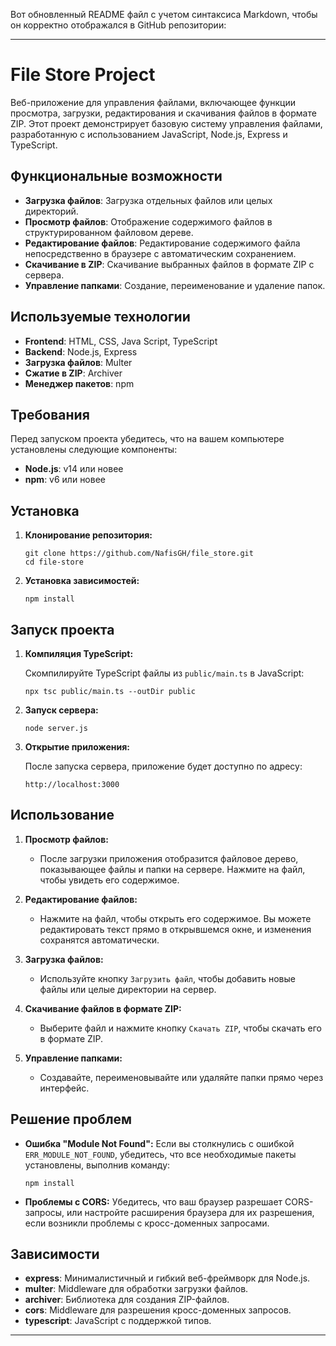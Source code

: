 Вот обновленный README файл с учетом синтаксиса Markdown, чтобы он корректно отображался в GitHub репозитории:

---

# File Store Project

Веб-приложение для управления файлами, включающее функции просмотра, загрузки, редактирования и скачивания файлов в формате ZIP. Этот проект демонстрирует базовую систему управления файлами, разработанную с использованием JavaScript, Node.js, Express и TypeScript.

## Функциональные возможности

- **Загрузка файлов**: Загрузка отдельных файлов или целых директорий.
- **Просмотр файлов**: Отображение содержимого файлов в структурированном файловом дереве.
- **Редактирование файлов**: Редактирование содержимого файла непосредственно в браузере с автоматическим сохранением.
- **Скачивание в ZIP**: Скачивание выбранных файлов в формате ZIP с сервера.
- **Управление папками**: Создание, переименование и удаление папок.

## Используемые технологии

- **Frontend**: HTML, CSS, Java Script, TypeScript
- **Backend**: Node.js, Express
- **Загрузка файлов**: Multer
- **Сжатие в ZIP**: Archiver
- **Менеджер пакетов**: npm

## Требования

Перед запуском проекта убедитесь, что на вашем компьютере установлены следующие компоненты:

- **Node.js**: v14 или новее
- **npm**: v6 или новее

## Установка

1. **Клонирование репозитория:**

    ```
    git clone https://github.com/NafisGH/file_store.git
    cd file-store
    ```

2. **Установка зависимостей:**

    ```
    npm install
    ```

## Запуск проекта

1. **Компиляция TypeScript:**

    Скомпилируйте TypeScript файлы из `public/main.ts` в JavaScript:

    ```
    npx tsc public/main.ts --outDir public
    ```

2. **Запуск сервера:**

    ```
    node server.js
    ```

3. **Открытие приложения:**

    После запуска сервера, приложение будет доступно по адресу:

    ```
    http://localhost:3000
    ```

## Использование

1. **Просмотр файлов:**
   - После загрузки приложения отобразится файловое дерево, показывающее файлы и папки на сервере. Нажмите на файл, чтобы увидеть его содержимое.
   
2. **Редактирование файлов:**
   - Нажмите на файл, чтобы открыть его содержимое. Вы можете редактировать текст прямо в открывшемся окне, и изменения сохранятся автоматически.

3. **Загрузка файлов:**
   - Используйте кнопку `Загрузить файл`, чтобы добавить новые файлы или целые директории на сервер.

4. **Скачивание файлов в формате ZIP:**
   - Выберите файл и нажмите кнопку `Скачать ZIP`, чтобы скачать его в формате ZIP.

5. **Управление папками:**
   - Создавайте, переименовывайте или удаляйте папки прямо через интерфейс.

## Решение проблем

- **Ошибка "Module Not Found":**
    Если вы столкнулись с ошибкой `ERR_MODULE_NOT_FOUND`, убедитесь, что все необходимые пакеты установлены, выполнив команду:
    
    ```
    npm install
    ```

- **Проблемы с CORS:**
    Убедитесь, что ваш браузер разрешает CORS-запросы, или настройте расширения браузера для их разрешения, если возникли проблемы с кросс-доменных запросами.

## Зависимости

- **express**: Минималистичный и гибкий веб-фреймворк для Node.js.
- **multer**: Middleware для обработки загрузки файлов.
- **archiver**: Библиотека для создания ZIP-файлов.
- **cors**: Middleware для разрешения кросс-доменных запросов.
- **typescript**: JavaScript с поддержкой типов.
---

